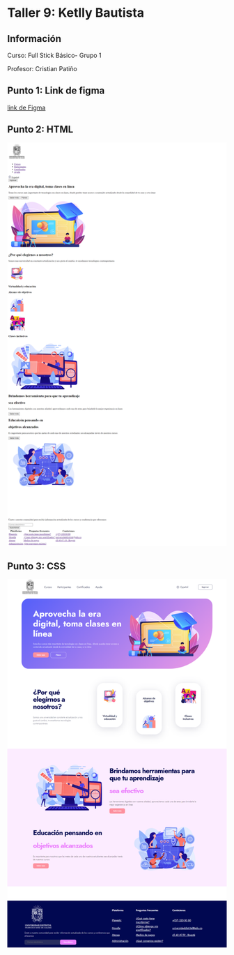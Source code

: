 <h1> Taller 9: Ketlly Bautista </h1>
<h2> Información</h2>
<p>Curso: Full Stick Básico- Grupo 1</p>
<p>Profesor: Cristian Patiño</p>
<h2>Punto 1: Link de figma</h2><a href= "https://www.figma.com/file/nvyiFbAgfriPSXDZ6jgt9A/Ket-Bautista--Figma-Excercise?type=design&t=8sVWG8pG1Yy27CML-6">link de Figma</a>
<h2> Punto 2: HTML</h2>
<img src="./Public/Images/html.png" atl="html">
<h2>Punto 3: CSS</h2>
<img src= "./public/images/css.png" alt= "css">